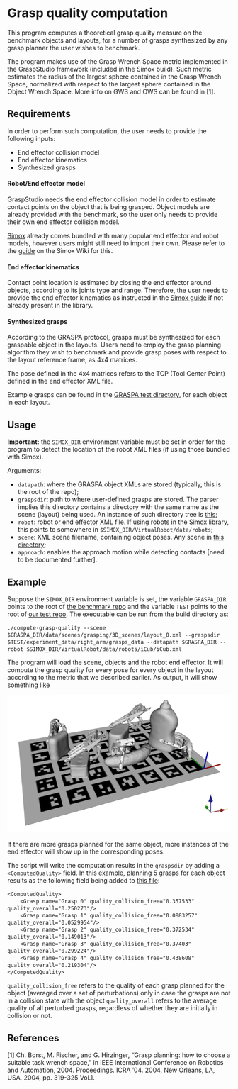 # Grasp quality computation

This program computes a theoretical grasp quality measure on the benchmark objects and layouts, for a number of grasps synthesized by any grasp planner the user wishes to benchmark.

The program makes use of the Grasp Wrench Space metric implemented in the GraspStudio framework (included in the Simox build). Such metric estimates the radius of the largest sphere contained in the Grasp Wrench Space, normalized with respect to the largest sphere contained in the Object Wrench Space. More info on GWS and OWS can be found in [1].

## Requirements

In order to perform such computation, the user needs to provide the following inputs:
- End effector collision model
- End effector kinematics
- Synthesized grasps

#### Robot/End effector model

GraspStudio needs the end effector collision model in order to estimate contact points on the object that is being grasped. Object models are already provided with the benchmark, so the user only needs to provide their own end effector collision model.

[Simox](https://gitlab.com/Simox/simox/) already comes bundled with many popular end effector and robot models, however users might still need to import their own. Please refer to the [guide](https://gitlab.com/Simox/simox/wikis/RobotModels) on the Simox Wiki for this.

#### End effector kinematics

Contact point location is estimated by closing the end effector around objects, according to its joints type and range. Therefore, the user needs to provide the end effector kinematics as instructed in the [Simox guide](https://gitlab.com/Simox/simox/wikis/RobotModels) if not already present in the library.

#### Synthesized grasps

According to the GRASPA protocol, grasps must be synthesized for each graspable object in the layouts. Users need to employ the grasp planning algorithm they wish to benchmark and provide grasp poses with respect to the layout reference frame, as 4x4 matrices.

The pose defined in the 4x4 matrices refers to the TCP (Tool Center Point) defined in the end effector XML file.

Example grasps can be found in the [GRASPA test directory](https://github.com/robotology-playground/GRASPA-test/tree/master/experiment_data/right_arm/grasps_data), for each object in each layout.

## Usage

__Important:__ the `SIMOX_DIR` environment variable must be set in order for the program to detect the location of the robot XML files (if using those bundled with Simox).

Arguments:
- `datapath`: where the GRASPA object XMLs are stored (typically, this is the root of the repo);
- `graspsdir`: path to where user-defined grasps are stored. The parser implies this directory contains a directory with the same name as the scene (layout) being used. An instance of such directory tree is [this](https://github.com/robotology-playground/GRASPA-test/tree/master/experiment_data/right_arm/grasps_data);
- `robot`: robot or end effector XML file. If using robots in the Simox library, this points to somewhere in `$SIMOX_DIR/VirtualRobot/data/robots`;
- `scene`: XML scene filename, containing object poses. Any scene in [this directory](https://github.com/robotology/GRASPA-benchmark/tree/master/data/scenes/grasping/3D_scenes);
- `approach`: enables the approach motion while detecting contacts [need to be documented further].

## Example

Suppose the `SIMOX_DIR` environment variable is set, the variable `GRASPA_DIR` points to the root of [the benchmark repo](https://github.com/robotology/GRASPA-benchmark) and the variable `TEST` points to the root of [our test repo](https://github.com/robotology-playground/GRASPA-test). The executable can be run from the build directory as:

```
./compute-grasp-quality --scene $GRASPA_DIR/data/scenes/grasping/3D_scenes/layout_0.xml --graspsdir $TEST/experiment_data/right_arm/grasps_data --datapath $GRASPA_DIR --robot $SIMOX_DIR/VirtualRobot/data/robots/iCub/iCub.xml

```

The program will load the scene, objects and the robot end effector. It will compute the grasp quality for every pose for every object in the layout according to the metric that we described earlier. As output, it will show something like

![output](../../media/grasp_quality_visual_output.png)

If there are more grasps planned for the same object, more instances of the end effector will show up in the corresponding poses.

The script will write the computation results in the `graspsdir` by adding a `<ComputedQuality>` field. In this example, planning 5 grasps for each object results as the following field being added to [this file](https://github.com/robotology-playground/GRASPA-test/blob/master/experiment_data/right_arm/grasps_data/layout_0/YcbBanana_grasp.xml):

```
<ComputedQuality>
    <Grasp name="Grasp 0" quality_collision_free="0.357533" quality_overall="0.250273"/>
    <Grasp name="Grasp 1" quality_collision_free="0.0883257" quality_overall="0.0529954"/>
    <Grasp name="Grasp 2" quality_collision_free="0.372534" quality_overall="0.149013"/>
    <Grasp name="Grasp 3" quality_collision_free="0.37403" quality_overall="0.299224"/>
    <Grasp name="Grasp 4" quality_collision_free="0.438608" quality_overall="0.219304"/>
</ComputedQuality>
```

`quality_collision_free` refers to the quality of each grasp planned for the object (averaged over a set of perturbations) only in case the grasps are not in a collision state with the object
`quality_overall` refers to the average quality of all perturbed grasps, regardless of whether they are initially in collision or not.





## References
[1] Ch. Borst, M. Fischer, and G. Hirzinger, “Grasp planning: how to choose a suitable task wrench space,” in IEEE International Conference on Robotics and Automation, 2004. Proceedings. ICRA ’04. 2004, New Orleans, LA, USA, 2004, pp. 319-325 Vol.1.
